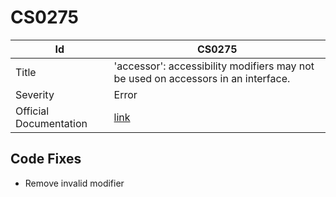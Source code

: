 # CS0275

| Id                     | CS0275                                                                             |
| ---------------------- | ---------------------------------------------------------------------------------- |
| Title                  | 'accessor': accessibility modifiers may not be used on accessors in an interface\. |
| Severity               | Error                                                                              |
| Official Documentation | [link](http://docs.microsoft.com/en-us/dotnet/csharp/misc/cs0275)                  |

## Code Fixes

* Remove invalid modifier
